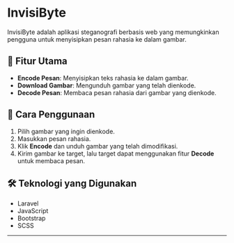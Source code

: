 # InvisiByte

InvisiByte adalah aplikasi steganografi berbasis web yang memungkinkan pengguna untuk menyisipkan pesan rahasia ke dalam gambar. 

## 🚀 Fitur Utama
- **Encode Pesan**: Menyisipkan teks rahasia ke dalam gambar.
- **Download Gambar**: Mengunduh gambar yang telah dienkode.
- **Decode Pesan**: Membaca pesan rahasia dari gambar yang dienkode.

## 📌 Cara Penggunaan
1. Pilih gambar yang ingin dienkode.
2. Masukkan pesan rahasia.
3. Klik **Encode** dan unduh gambar yang telah dimodifikasi.
4. Kirim gambar ke target, lalu target dapat menggunakan fitur **Decode** untuk membaca pesan.

## 🛠 Teknologi yang Digunakan
- Laravel
- JavaScript
- Bootstrap
- SCSS

---
